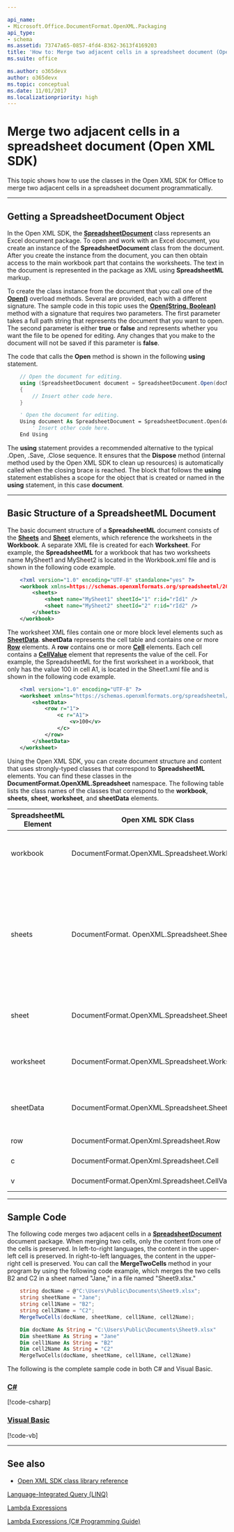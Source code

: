 ```yaml
---

api_name:
- Microsoft.Office.DocumentFormat.OpenXML.Packaging
api_type:
- schema
ms.assetid: 73747a65-0857-4fd4-8362-3613f4169203
title: 'How to: Merge two adjacent cells in a spreadsheet document (Open XML SDK)'
ms.suite: office

ms.author: o365devx
author: o365devx
ms.topic: conceptual
ms.date: 11/01/2017
ms.localizationpriority: high
---
```

# Merge two adjacent cells in a spreadsheet document (Open XML SDK)

This topic shows how to use the classes in the Open XML SDK for
Office to merge two adjacent cells in a spreadsheet document
programmatically.



--------------------------------------------------------------------------------
## Getting a SpreadsheetDocument Object 

In the Open XML SDK, the **[SpreadsheetDocument](https://msdn.microsoft.com/library/office/documentformat.openxml.packaging.spreadsheetdocument.aspx)** class represents an
Excel document package. To open and work with an Excel document, you
create an instance of the **SpreadsheetDocument** class from the document.
After you create the instance from the document, you can then obtain
access to the main workbook part that contains the worksheets. The text
in the document is represented in the package as XML using **SpreadsheetML** markup.

To create the class instance from the document that you call one of the
**[Open()](https://msdn.microsoft.com/library/office/documentformat.openxml.packaging.spreadsheetdocument.open.aspx)** overload methods. Several are
provided, each with a different signature. The sample code in this topic
uses the **[Open(String, Boolean)](https://msdn.microsoft.com/library/office/cc562356.aspx)** method with a
signature that requires two parameters. The first parameter takes a full
path string that represents the document that you want to open. The
second parameter is either **true** or **false** and represents whether you want the file to
be opened for editing. Any changes that you make to the document will
not be saved if this parameter is **false**.

The code that calls the **Open** method is
shown in the following **using** statement.

```csharp
    // Open the document for editing.
    using (SpreadsheetDocument document = SpreadsheetDocument.Open(docName, true)) 
    {
        // Insert other code here.
    }
```

```vb
    ' Open the document for editing.
    Using document As SpreadsheetDocument = SpreadsheetDocument.Open(docName, True)
        ' Insert other code here.
    End Using
```

The **using** statement provides a recommended
alternative to the typical .Open, .Save, .Close sequence. It ensures
that the **Dispose** method (internal method
used by the Open XML SDK to clean up resources) is automatically called
when the closing brace is reached. The block that follows the **using** statement establishes a scope for the
object that is created or named in the **using** statement, in this case **document**.


--------------------------------------------------------------------------------
## Basic Structure of a SpreadsheetML Document 

The basic document structure of a **SpreadsheetML** document consists of the **[Sheets](https://msdn.microsoft.com/library/office/documentformat.openxml.spreadsheet.sheets.aspx)** and **[Sheet](https://msdn.microsoft.com/library/office/documentformat.openxml.spreadsheet.sheet.aspx)** elements, which reference the
worksheets in the **Workbook**.
A separate XML file is created for each **Worksheet**.
For example, the **SpreadsheetML** for a
workbook that has two worksheets name MySheet1 and MySheet2 is located
in the Workbook.xml file and is shown in the following code example.

```xml
    <?xml version="1.0" encoding="UTF-8" standalone="yes" ?> 
    <workbook xmlns=https://schemas.openxmlformats.org/spreadsheetml/2006/main xmlns:r="https://schemas.openxmlformats.org/officeDocument/2006/relationships">
        <sheets>
            <sheet name="MySheet1" sheetId="1" r:id="rId1" /> 
            <sheet name="MySheet2" sheetId="2" r:id="rId2" /> 
        </sheets>
    </workbook>
```

The worksheet XML files contain one or more block level elements such as
**[SheetData](https://msdn.microsoft.com/library/office/documentformat.openxml.spreadsheet.sheetdata.aspx)**. **sheetData** represents the cell table and contains
one or more **[Row](https://msdn.microsoft.com/library/office/documentformat.openxml.spreadsheet.row.aspx)** elements. A **row** contains one or more **[Cell](https://msdn.microsoft.com/library/office/documentformat.openxml.spreadsheet.cell.aspx)** elements. Each cell contains a **[CellValue](https://msdn.microsoft.com/library/office/documentformat.openxml.spreadsheet.cellvalue.aspx)** element that represents the value
of the cell. For example, the SpreadsheetML for the first worksheet in a
workbook, that only has the value 100 in cell A1, is located in the
Sheet1.xml file and is shown in the following code example.

```xml
    <?xml version="1.0" encoding="UTF-8" ?> 
    <worksheet xmlns="https://schemas.openxmlformats.org/spreadsheetml/2006/main">
        <sheetData>
            <row r="1">
                <c r="A1">
                    <v>100</v> 
                </c>
            </row>
        </sheetData>
    </worksheet>
```

Using the Open XML SDK, you can create document structure and
content that uses strongly-typed classes that correspond to **SpreadsheetML** elements. You can find these
classes in the **DocumentFormat.OpenXML.Spreadsheet** namespace. The
following table lists the class names of the classes that correspond to
the **workbook**, **sheets**, **sheet**, **worksheet**, and **sheetData** elements.

| SpreadsheetML Element | Open XML SDK Class | Description |
|---|---|---|
| workbook | DocumentFormat.OpenXML.Spreadsheet.Workbook | The root element for the main document part. |
| sheets | DocumentFormat. OpenXML.Spreadsheet.Sheets | The container for the block level structures such as sheet, fileVersion, and others specified in the [ISO/IEC 29500](https://www.iso.org/standard/71691.html) specification. |
| sheet | DocumentFormat.OpenXML.Spreadsheet.Sheet | A sheet that points to a sheet definition file. |
| worksheet | DocumentFormat.OpenXML.Spreadsheet.Worksheet | A sheet definition file that contains the sheet data. |
| sheetData | DocumentFormat.OpenXML.Spreadsheet.SheetData | The cell table, grouped together by rows. |
| row | DocumentFormat.OpenXml.Spreadsheet.Row | A row in the cell table. |
| c | DocumentFormat.OpenXml.Spreadsheet.Cell | A cell in a row. |
| v | DocumentFormat.OpenXml.Spreadsheet.CellValue | The value of a cell. |


--------------------------------------------------------------------------------
## Sample Code 

The following code merges two adjacent cells in a **[SpreadsheetDocument](https://msdn.microsoft.com/library/office/documentformat.openxml.spreadsheet.row.aspx)** document package. When
merging two cells, only the content from one of the cells is preserved.
In left-to-right languages, the content in the upper-left cell is
preserved. In right-to-left languages, the content in the upper-right
cell is preserved. You can call the **MergeTwoCells** method in your program by using the
following code example, which merges the two cells B2 and C2 in a sheet
named "Jane," in a file named "Sheet9.xlsx."

```csharp
    string docName = @"C:\Users\Public\Documents\Sheet9.xlsx";
    string sheetName = "Jane";
    string cell1Name = "B2";
    string cell2Name = "C2";
    MergeTwoCells(docName, sheetName, cell1Name, cell2Name);
```

```vb
    Dim docName As String = "C:\Users\Public\Documents\Sheet9.xlsx"
    Dim sheetName As String = "Jane"
    Dim cell1Name As String = "B2"
    Dim cell2Name As String = "C2"
    MergeTwoCells(docName, sheetName, cell1Name, cell2Name)
```

The following is the complete sample code in both C\# and Visual Basic.

### [C#](#tab/cs)
[!code-csharp[](../samples/spreadsheet/how_to_merge_two_adjacent_cells_in_a_spreadsheet/cs/Program.cs)]

### [Visual Basic](#tab/vb)
[!code-vb[](../samples/spreadsheet/how_to_merge_two_adjacent_cells_in_a_spreadsheet/vb/Program.vb)]

--------------------------------------------------------------------------------
## See also 



- [Open XML SDK class library reference](/office/open-xml/open-xml-sdk)

[Language-Integrated Query (LINQ)](https://msdn.microsoft.com/library/bb397926.aspx)

[Lambda Expressions](https://msdn.microsoft.com/library/bb531253.aspx)

[Lambda Expressions (C\# Programming Guide)](https://msdn.microsoft.com/library/bb397687.aspx)
